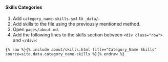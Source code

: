 #### Skills Categories

1. Add `category_name-skills.yml` to `_data/`.
1. Add skills to the file using the previously mentioned method.
1. Open `pages/about.md`.
1. Add the following lines to the skills section between `<div class="row">` and `</div>`:

```liquid
{% raw %}{% include about/skills.html title="Category_Name Skills" source=site.data.category_name-skills %}{% endraw %}
```
